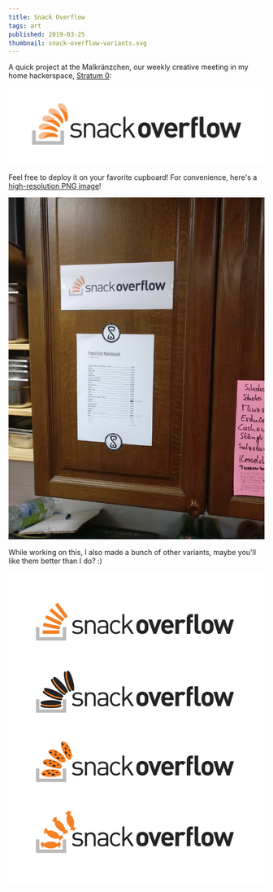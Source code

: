 ```yaml
---
title: Snack Overflow
tags: art
published: 2019-03-25
thumbnail: snack-overflow-variants.svg
---
```


A quick project at the Malkränzchen, our weekly creative meeting in my home hackerspace, [Stratum 0](https://stratum0.org):

![](snack-overflow.svg)

Feel free to deploy it on your favorite cupboard! For convenience, here's a [high-resolution PNG image](snack-overflow.png)!

![](deployed.jpg)

While working on this, I also made a bunch of other variants, maybe you'll like them better than I do? :)

![](snack-overflow-variants.svg)

